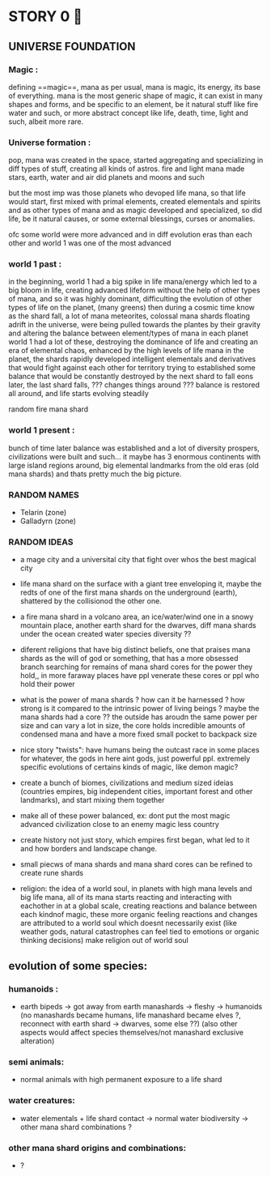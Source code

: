 # STORY 0 :thinking:

## UNIVERSE FOUNDATION

### Magic : 

defining ==magic==, mana as per usual, mana is magic, its energy, its base of everything.
mana is the most generic shape of magic, it can exist in many shapes and forms, and be specific to an element,
be it natural stuff 
like fire water and such,
or more abstract concept 
like life, death, time, light 
and such, albeit more rare.

### Universe formation :

pop, mana was created in the space, started aggregating and specializing in diff types of stuff, creating all kinds of astros.
fire and light mana made stars, earth, water and air did planets and moons and such

but the most imp was those planets who devoped life mana, so that life would start, first mixed with primal elements, created elementals and spirits and as other types of mana and as magic developed and specialized, so did life, be it natural causes, or some external blessings, curses or anomalies.

ofc some world were more advanced and in diff evolution eras than each other and world 1 was one of the most advanced

### world 1 past :

in the beginning, world 1 had a big spike in life mana/energy which led to a big bloom in life, creating advanced lifeform without the help of other types of mana, and so it was highly dominant, difficulting the evolution of other types of life on the planet, (many greens)
then during a cosmic time know as the shard fall, a lot of mana meteorites, colossal mana shards floating adrift in the universe, were being pulled towards the plantes by their gravity and altering the balance between element/types of mana in each planet
world 1 had a lot of these, destroying the dominance of life and creating an era of elemental chaos, enhanced by the high levels of life mana in the planet, the shards rapidly developed intelligent elementals and derivatives that would fight against each other for territory trying to established some balance that would be constantly destroyed by the next shard to fall
eons later, the last shard falls, ??? changes things around ??? balance is restored all around, and life starts evolving steadily

random fire mana shard

### world 1 present :

bunch of time later balance was established and a lot of diversity prospers, civilizations were built and such...
it maybe has 3 enormous continents with large island regions around, big elemental landmarks from the old eras (old mana shards) and thats pretty much the big picture.

### RANDOM NAMES

- Telarin (zone)
- Galladyrn (zone)

### RANDOM IDEAS

- a mage city and a universital city that fight over whos the best magical city

- life mana shard on the surface with a giant tree enveloping it, maybe the redts of one of the first mana shards on the underground (earth), shattered by the collisionod the other one.

- a fire mana shard in a volcano area, an ice/water/wind one in a snowy mountain place, another earth shard for the dwarves, diff mana shards under the ocean created water species diversity ??

- diferent religions that have big distinct beliefs, one that praises mana shards as the will of god or something, that has a more obsessed branch searching for remains of mana shard cores for the power they hold,, in more faraway places have ppl venerate these cores or ppl who hold their power

- what is the power of mana shards ? how can it be harnessed ? how strong is it compared to the intrinsic power of living beings ? maybe the mana shards had a core ?? the outside has aroudn the same power per size and can vary a lot in size, the core holds incredible amounts of condensed mana and have a more fixed small pocket to backpack size

- nice story "twists": have humans being the outcast race in some places for whatever, 
the gods in here aint gods, just powerful ppl.
extremely specific evolutions of certains kinds of magic, like demon magic? 

- create a bunch of biomes, civilizations and medium sized ideias (countries  empires, big independent cities, important forest and other landmarks), and start mixing them together

- make all of these power balanced, ex: dont put the most magic advanced civilization close to an enemy magic less country

- create history not just story, which empires first began, what led to it and how borders and landscape change.

- small piecws of mana shards and mana shard cores can be refined to create rune shards

- religion:
the idea of a world soul, in planets with high mana levels and big life mana, all of its mana starts reacting and interacting with eachother in at a global scale, creating reactions and balance between each kindnof magic, these more organic feeling reactions and changes are attributed to a world soul which doesnt necessarily exist (like weather gods, natural catastrophes can feel tied to emotions or organic thinking decisions)
make religion out of world soul

## evolution of some species:
### humanoids :
- earth bipeds -> got away from earth manashards -> fleshy -> humanoids (no manashards became humans, life manashard became elves ?, reconnect with earth shard -> dwarves, some else ??) (also other aspects would affect species themselves/not manashard exclusive alteration)

### semi animals:
- normal animals with high permanent exposure to a life shard

### water creatures:
- water elementals + life shard contact -> normal water biodiversity -> other mana shard combinations ? 

### other mana shard origins and combinations:
- ?